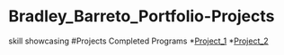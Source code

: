 # Bradley_Barreto_Portfolio-Projects
skill showcasing
#Projects
Completed Programs
*[Project_1](Project_1)
*[Project_2](Project_2)

